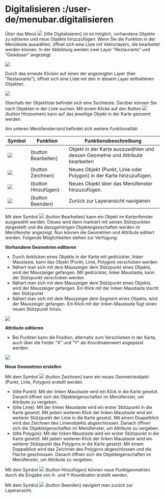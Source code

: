 # Digitalisieren :/user-de/menubar.digitalisieren

Über das Menü ![](sharp-edit-24px.svg) {title Digitalisieren} ist es möglich, vorhandene Objekte zu editieren und neue Objekte hinzuzufügen. Wenn Sie die Funktion in der Menüleiste auswählen, öffnet sich eine Liste mit Vektorlayern, die bearbeitet werden können. In der Abbildung werden zwei Layer "Restaurants" und "Gewässer" angezeigt.

![](digitalisieren1.png)

Durch das erneute Klicken auf einen der angezeigten Layer (hier "Restaurants"), öffnet sich eine Liste mit den in diesem Layer enthaltenen Objekten.

![](digitalisieren2.png)

Oberhalb der Objektliste befindet sich eine Suchleiste. Darüber können Sie nach Objekten in der Liste suchen. Mit einem Klicke auf den Button ![](sharp-center_focus_weak-24px.svg) {button Hinzoomen} kann auf das jeweilige Objekt in der Karte gezoomt werden.

Am unteren Menüfensterrand befindet sich weitere Funktionalität:

| Symbol                                | Funktion             	| Funktionsbeschreibung                         				|
|---------------------------------------|-----------------------|-------------------------------------------------------------------------------|
| ![](cursor.svg)			| {button Bearbeiten}	| Objekt in der Karte auszuwählen und dessen Geometrie und Attribute bearbeiten	|
| ![](draw-black-24px.svg)       	| {button Zeichnen}	| Neues Objekt (Punkt, Linie oder Polygon) in der Karte hinzuzufügen.    	|
| ![](sharp-control_point-24px.svg)   	| {button Hinzufügen}	| Neues Objekt über das Menüfenster hinzuzufügen.				|
| ![](baseline-close-24px.svg)   	| {button Beenden}	| Zurück zur Layeransicht navigieren						|



Mit dem Symbol ![](cursor.svg) {button Bearbeiten} kann ein Objekt im Kartenfenster ausgewählt werden. Dieses wird dann markiert mit seinen Stützpunkten dargestellt und die dazugehörigen Objekteigenschaften werden im Menüfenster angezeigt. Nun können die Geometrien und Attribute editiert werden. Folgende Möglichkeiten stehen zur Verfügung:

**Vorhandene Geometrien editieren**

* Durch Anklicken eines Objekts in der Karte mit gedrückter, linker Maustaste, kann das Objekt (Punkt, Linie, Polygon) verschoben werden.
* Nähert man sich mit dem Mauszeiger dem Stützpunkt eines Objekts, wird der Mauszeiger gefangen. Mit gedrückter, linker Maustaste, kann der Stützpunkt verschoben werden
* Nähert man sich mit dem Mauszeiger dem Stützpunkt eines Objekts, wird der Mauszeiger gefangen. Ein Klick mit der linken Maustaste löscht den Stützpunkt
* Nähert man sich mit dem Mauszeiger dem Segment eines Objekts, wird der Mauszeiger gefangen. Ein Klick mit der linken Maustaste fügt einen neuen Stützpunkt hinzu.

![](digitalisieren4.png)

**Attribute editieren**

* Bei Punkten kann die Position, alternativ zum Verschieben in der Karte, auch über die Felder "X" und "Y" als Koordinatenwert angepasst werden. 

![](digitalisieren3.png)


**Neue Geometrien erstellen**

Mit dem Symbol ![](draw-black-24px.svg) {button Zeichnen} kann ein neues Geometrieobjekt (Punkt, Linie, Polygon) erstellt werden. 

* {title Punkt}: Mit der linken Maustaste wird ein Klick in die Karte gesetzt. Danach öffnen sich die Objekteigenschaften im Menüfenster, um Attribute zu vergeben.
* {title Linie}: Mit der linken Maustaste wird ein erster Stützpunkt in die Karte gesetzt. Mit jedem weiteren Klick der linken Maustaste wird ein weiterer Stützpunkt der Linie in die Karte gesetzt. Mit einem Doppelklick wird das Zeichnen des Linienobjekts abgeschlossen. Danach öffnen sich die Objekteigenschaften im Menüfenster, um Attribute zu vergeben.
* {title Polygon}: Mit der linken Maustaste wird ein erster Stützpunkt in die Karte gesetzt. Mit jedem weiteren Klick der linken Maustaste wird ein weiterer Stützpunkt des Polygons in die Karte gesetzt. Mit einem Doppelklick wird das Zeichnen des Polygons abgeschlossen und die Fläche geschlossen. Danach öffnen sich die Objekteigenschaften im Menüfenster, um Attribute zu vergeben.


Mit dem Symbol ![](sharp-control_point-24px.svg) {button Hinzufügen} können neue Punktgeometrien durch die Eingabe von X- und Y-Koordinaten erstellt werden. 

Mit dem Symbol ![](baseline-close-24px.svg) {button Beenden} navigiert man zurück zur Layeransicht.